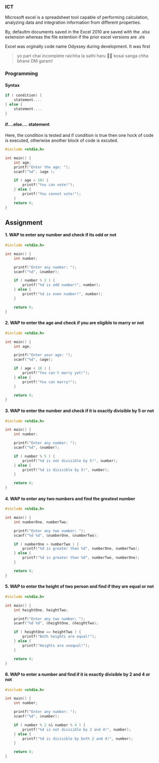 ### ICT

Microsoft excel is a spreadsheet tool capable of performing calculation, analyzing data and integration information from different properties.

By, defaultm documents saved in the Excel 2010 are saved with the .xlsx extension whereas the file extention if the prior excel versions are .xls

Excel was orginally code name Odyssey during development. It was first 

> yo part chai incomplete raichha la sathi haru 🤣🤣 kosai sanga chha bhane DM garam!

### Programming


#### Syntax

``` c 
if ( condition) {
    statement....
} else {
    statement....
}
```

#### if....else.... statement

Here, the condition is tested and if condition is true then one hock of code is executed, otherwise another block of code is excuted. 

```c 
#include <stdio.h>

int main() {
    int age;
    printf("Enter the age: ");
    scanf("%d", &age );

    if ( age > 18) {
        printf("You can vote!");
    } else {
        printf("You cannot vote!");
    }
    return 0;
}

```

## Assignment

#### 1. WAP to enter any number and check if its odd or not

```c 
#include <stdio.h>

int main() {
    int number;

    printf("Enter any number: ");
    scanf("%d", &number);

    if ( number % 2 ) {
        printf("%d is odd number!", number);
    } else {
        printf("%d is even number!", number);
    }

    return 0;
}
```

#### 2. WAP to enter the age and check if you are eligible to marry or not

```c 
#include <stdio.h>

int main() {
    int age;

    printf("Enter your age: ");
    scanf("%d", &age);

    if ( age < 18 ) {
        printf("You can't marry yet!");
    } else {
        printf("You can marry!");
    }

    return 0;
}
```

#### 3. WAP to enter the number and check if it is exactly divisible by 5 or not

```c 
#include <stdio.h>

int main() {
    int number;

    printf("Enter any number: ");
    scanf("%d", &number);

    if ( number % 5 ) {
        printf("%d is not divisible by 5!", number);
    } else {
        printf("%d is divisible by 5!", number);
    }

    return 0;
}
```

#### 4. WAP to enter any two numbers and find the greatest number

```c
#include <stdio.h>

int main() {
    int numberOne, numberTwo;

    printf("Enter any two number: ");
    scanf("%d %d", &numberOne, &numberTwo);

    if ( numberOne > numberTwo ) {
        printf("%d is greater than %d", numberOne, numberTwo);
    } else {
        printf("%d is greater than %d", numberTwo, numberOne);
    }

    return 0;
}
```

#### 5. WAP to enter the height of two person and find if they are equal or not

```c
#include <stdio.h>

int main() {
    int heightOne, heightTwo;

    printf("Enter any two number: ");
    scanf("%d %d", &heightOne, &heightTwo);

    if ( heightOne == heightTwo ) {
        printf("Both heights are equal!");
    } else {
        printf("Heights are unequal!");
    }

    return 0;
}
```

#### 6. WAP to enter a number and find if it is exactly divisible by 2 and 4 or not

```c
#include <stdio.h>

int main() {
    int number;

    printf("Enter any number: ");
    scanf("%d", &number);

    if ( number % 2 && number % 4 ) {
        printf("%d is not divisible by 2 and 4!", number);
    } else {
        printf("%d is divisible by both 2 and 4!", number);
    }

    return 0;
}
```

